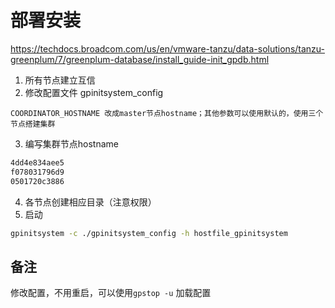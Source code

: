 # 部署安装
https://techdocs.broadcom.com/us/en/vmware-tanzu/data-solutions/tanzu-greenplum/7/greenplum-database/install_guide-init_gpdb.html
1. 所有节点建立互信
2. 修改配置文件 gpinitsystem_config
```config
COORDINATOR_HOSTNAME 改成master节点hostname；其他参数可以使用默认的，使用三个节点搭建集群
```
3. 编写集群节点hostname
```bash
4dd4e834aee5
f078031796d9
0501720c3886
```
4. 各节点创建相应目录（注意权限）
5. 启动
```bash
gpinitsystem -c ./gpinitsystem_config -h hostfile_gpinitsystem
```
## 备注
修改配置，不用重启，可以使用`gpstop -u` 加载配置